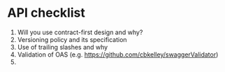 # API checklist
1. Will you use contract-first design and why?
1. Versioning policy and its specification
1. Use of trailing slashes and why
1. Validation of OAS (e.g. https://github.com/cbkelley/swaggerValidator)
1. 

